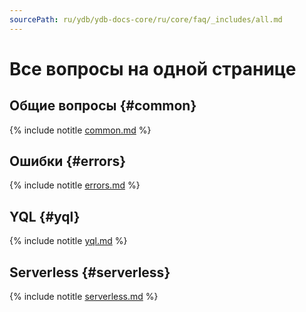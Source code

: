 ```yaml
---
sourcePath: ru/ydb/ydb-docs-core/ru/core/faq/_includes/all.md
---
```

# Все вопросы на одной странице

## Общие вопросы {#common}

{% include notitle [common.md](../common.md) %}


## Ошибки {#errors}

{% include notitle [errors.md](../errors.md) %}

## YQL {#yql}

{% include notitle [yql.md](../yql.md) %}

## Serverless {#serverless}

{% include notitle [serverless.md](../serverless.md) %}
